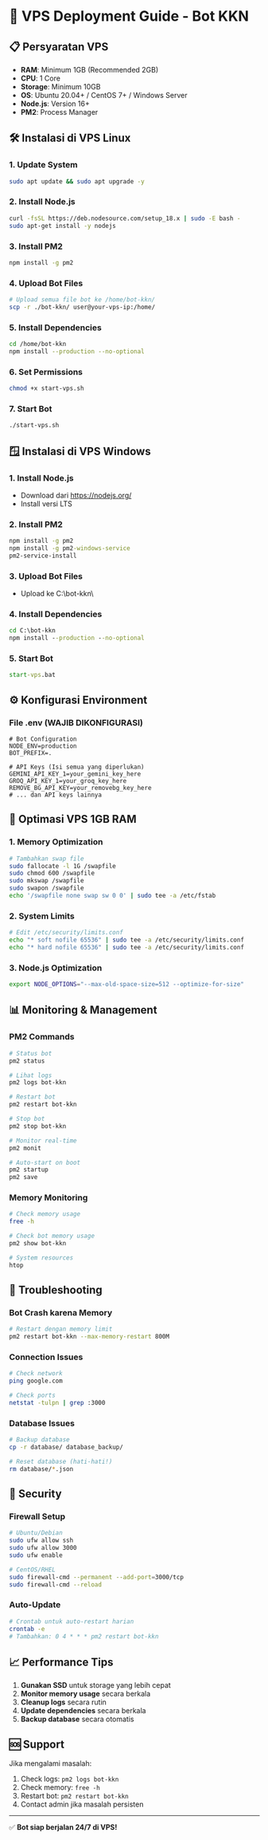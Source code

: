 # 🚀 VPS Deployment Guide - Bot KKN

## 📋 Persyaratan VPS
- **RAM**: Minimum 1GB (Recommended 2GB)
- **CPU**: 1 Core
- **Storage**: Minimum 10GB
- **OS**: Ubuntu 20.04+ / CentOS 7+ / Windows Server
- **Node.js**: Version 16+
- **PM2**: Process Manager

## 🛠️ Instalasi di VPS Linux

### 1. Update System
```bash
sudo apt update && sudo apt upgrade -y
```

### 2. Install Node.js
```bash
curl -fsSL https://deb.nodesource.com/setup_18.x | sudo -E bash -
sudo apt-get install -y nodejs
```

### 3. Install PM2
```bash
npm install -g pm2
```

### 4. Upload Bot Files
```bash
# Upload semua file bot ke /home/bot-kkn/
scp -r ./bot-kkn/ user@your-vps-ip:/home/
```

### 5. Install Dependencies
```bash
cd /home/bot-kkn
npm install --production --no-optional
```

### 6. Set Permissions
```bash
chmod +x start-vps.sh
```

### 7. Start Bot
```bash
./start-vps.sh
```

## 🪟 Instalasi di VPS Windows

### 1. Install Node.js
- Download dari https://nodejs.org/
- Install versi LTS

### 2. Install PM2
```cmd
npm install -g pm2
npm install -g pm2-windows-service
pm2-service-install
```

### 3. Upload Bot Files
- Upload ke C:\bot-kkn\

### 4. Install Dependencies
```cmd
cd C:\bot-kkn
npm install --production --no-optional
```

### 5. Start Bot
```cmd
start-vps.bat
```

## ⚙️ Konfigurasi Environment

### File .env (WAJIB DIKONFIGURASI)
```env
# Bot Configuration
NODE_ENV=production
BOT_PREFIX=.

# API Keys (Isi semua yang diperlukan)
GEMINI_API_KEY_1=your_gemini_key_here
GROQ_API_KEY_1=your_groq_key_here
REMOVE_BG_API_KEY=your_removebg_key_here
# ... dan API keys lainnya
```

## 🔧 Optimasi VPS 1GB RAM

### 1. Memory Optimization
```bash
# Tambahkan swap file
sudo fallocate -l 1G /swapfile
sudo chmod 600 /swapfile
sudo mkswap /swapfile
sudo swapon /swapfile
echo '/swapfile none swap sw 0 0' | sudo tee -a /etc/fstab
```

### 2. System Limits
```bash
# Edit /etc/security/limits.conf
echo "* soft nofile 65536" | sudo tee -a /etc/security/limits.conf
echo "* hard nofile 65536" | sudo tee -a /etc/security/limits.conf
```

### 3. Node.js Optimization
```bash
export NODE_OPTIONS="--max-old-space-size=512 --optimize-for-size"
```

## 📊 Monitoring & Management

### PM2 Commands
```bash
# Status bot
pm2 status

# Lihat logs
pm2 logs bot-kkn

# Restart bot
pm2 restart bot-kkn

# Stop bot
pm2 stop bot-kkn

# Monitor real-time
pm2 monit

# Auto-start on boot
pm2 startup
pm2 save
```

### Memory Monitoring
```bash
# Check memory usage
free -h

# Check bot memory usage
pm2 show bot-kkn

# System resources
htop
```

## 🚨 Troubleshooting

### Bot Crash karena Memory
```bash
# Restart dengan memory limit
pm2 restart bot-kkn --max-memory-restart 800M
```

### Connection Issues
```bash
# Check network
ping google.com

# Check ports
netstat -tulpn | grep :3000
```

### Database Issues
```bash
# Backup database
cp -r database/ database_backup/

# Reset database (hati-hati!)
rm database/*.json
```

## 🔐 Security

### Firewall Setup
```bash
# Ubuntu/Debian
sudo ufw allow ssh
sudo ufw allow 3000
sudo ufw enable

# CentOS/RHEL
sudo firewall-cmd --permanent --add-port=3000/tcp
sudo firewall-cmd --reload
```

### Auto-Update
```bash
# Crontab untuk auto-restart harian
crontab -e
# Tambahkan: 0 4 * * * pm2 restart bot-kkn
```

## 📈 Performance Tips

1. **Gunakan SSD** untuk storage yang lebih cepat
2. **Monitor memory usage** secara berkala
3. **Cleanup logs** secara rutin
4. **Update dependencies** secara berkala
5. **Backup database** secara otomatis

## 🆘 Support

Jika mengalami masalah:
1. Check logs: `pm2 logs bot-kkn`
2. Check memory: `free -h`
3. Restart bot: `pm2 restart bot-kkn`
4. Contact admin jika masalah persisten

---

✅ **Bot siap berjalan 24/7 di VPS!**